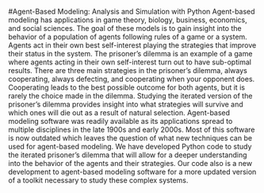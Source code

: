 #Agent-Based Modeling: Analysis and Simulation with Python
Agent-based modeling has applications in game theory, biology, business, economics, and social sciences. The goal of these models is to gain insight into the behavior of a population of agents following rules of a game or a system. Agents act in their own best self-interest playing the strategies that improve their status in the system. The prisoner’s dilemma is an example of a game where agents acting in their own self-interest turn out to have sub-optimal results. There are three main strategies in the prisoner’s dilemma, always cooperating, always defecting, and cooperating when your opponent does. Cooperating leads to the best possible outcome for both agents, but it is rarely the choice made in the dilemma. Studying the iterated version of the prisoner’s dilemma provides insight into what strategies will survive and which ones will die out as a result of natural selection. Agent-based modeling software was readily available as its applications spread to multiple disciplines in the late 1900s and early 2000s. Most of this software is now outdated which leaves the question of what new techniques can be used for agent-based modeling. We have developed Python code to study the iterated prisoner’s dilemma that will allow for a deeper understanding into the behavior of the agents and their strategies. Our code also is a new development to agent-based modeling software for a more updated version of a toolkit necessary to study these complex systems.
